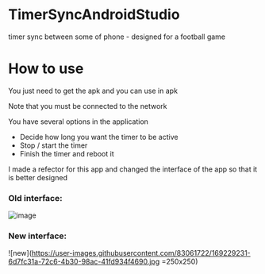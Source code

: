 # TimerSyncAndroidStudio
timer sync between some of phone - designed for a football game

# How to use
You just need to get the apk and you can use in apk 

Note that you must be connected to the network

You have several options in the application
- Decide how long you want the timer to be active 
- Stop / start the timer
- Finish the timer and reboot it

I made a refector for this app and changed the interface of the app so that it is better designed

### Old interface:
![image](https://user-images.githubusercontent.com/83061722/169230028-ee7ce55f-69ca-4021-8807-b2b6c2eb69eb.png)

### New interface:
![new](https://user-images.githubusercontent.com/83061722/169229231-6d7fc31a-72c6-4b30-98ac-41fd934f4690.jpg =250x250)

